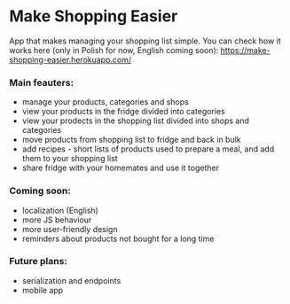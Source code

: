 # Make Shopping Easier
App that makes managing your shopping list simple.
You can check how it works here (only in Polish for now, English coming soon):
https://make-shopping-easier.herokuapp.com/

### Main feauters:
* manage your products, categories and shops
* view your products in the fridge divided into categories
* view your prodects in the shopping list divided into shops and categories
* move products from shopping list to fridge and back in bulk
* add recipes - short lists of products used to prepare a meal, and add them to your shopping list
* share fridge with your homemates and use it together

### Coming soon:
* localization (English)
* more JS behaviour
* more user-friendly design
* reminders about products not bought for a long time

### Future plans:
* serialization and endpoints
* mobile app
